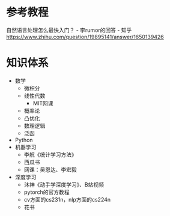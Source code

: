 



# 参考教程
自然语言处理怎么最快入门？ - 李rumor的回答 - 知乎 https://www.zhihu.com/question/19895141/answer/1650139426

# 知识体系
- 数学
	- 微积分
	- 线性代数
		- MIT网课
	- 概率论
	- 凸优化
	- 数理逻辑
	- 泛函
- Python
- 机器学习
	- 李航《统计学习方法》
	- 西瓜书
	- 网课：吴恩达、李宏毅
- 深度学习
	- 沐神《动手学深度学习》、B站视频
	- pytorch的官方教程
	- cv方面的cs231n，nlp方面的cs224n
	- 花书
